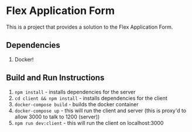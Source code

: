 # Flex Application Form
This is a project that provides a solution to the Flex Application Form. 

## Dependencies
1. Docker!

## Build and Run Instructions
1. `npm install`              - installs dependencies for the server
2. `cd client && npm install` - installs dependencies for the client
2. `docker-compose build`     - builds the docker container
3. `docker-compose up`        - this will run the client and server (this is proxy'd to allow 3000 to talk to 1200 (server))
4. `npm run dev:client`       - this will run the client on localhost:3000


